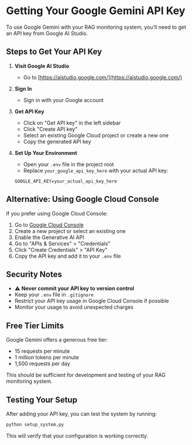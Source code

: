 # Getting Your Google Gemini API Key

To use Google Gemini with your RAG monitoring system, you'll need to get an API key from Google AI Studio.

## Steps to Get Your API Key

1. **Visit Google AI Studio**

   - Go to [https://aistudio.google.com/](https://aistudio.google.com/)

2. **Sign In**

   - Sign in with your Google account

3. **Get API Key**

   - Click on "Get API key" in the left sidebar
   - Click "Create API key"
   - Select an existing Google Cloud project or create a new one
   - Copy the generated API key

4. **Set Up Your Environment**
   - Open your `.env` file in the project root
   - Replace `your_google_api_key_here` with your actual API key:
   ```
   GOOGLE_API_KEY=your_actual_api_key_here
   ```

## Alternative: Using Google Cloud Console

If you prefer using Google Cloud Console:

1. Go to [Google Cloud Console](https://console.cloud.google.com/)
2. Create a new project or select an existing one
3. Enable the Generative AI API
4. Go to "APIs & Services" > "Credentials"
5. Click "Create Credentials" > "API Key"
6. Copy the API key and add it to your `.env` file

## Security Notes

- ⚠️ **Never commit your API key to version control**
- Keep your `.env` file in `.gitignore`
- Restrict your API key usage in Google Cloud Console if possible
- Monitor your usage to avoid unexpected charges

## Free Tier Limits

Google Gemini offers a generous free tier:

- 15 requests per minute
- 1 million tokens per minute
- 1,500 requests per day

This should be sufficient for development and testing of your RAG monitoring system.

## Testing Your Setup

After adding your API key, you can test the system by running:

```bash
python setup_system.py
```

This will verify that your configuration is working correctly.

